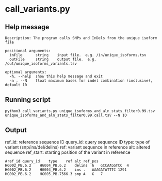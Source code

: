 
# call_variants.py

## Help message
```
Description: The program calls SNPs and InDels from the unique isoform file

positional arguments:
  inFile      string	input file.  e.g. /in/unique_isoforms.tsv
  outFile     string	output file.  e.g. /out/unique_isoforms_variants.tsv

optional arguments:
  -h, --help  show this help message and exit
  -n , --N    float	maximum bases for indel combination (inclusive), default 10
```

## Running script
```
python3 call_variants.py unique_isoforms_and_aln_stats_filter0.99.tsv unique_isoforms_and_aln_stats_filter0.99.call.tsv --N 10
```

## Output
ref_id: reference sequence ID
query_id: query sequence ID
type: type of variant (snp/ins/del/delins)
ref: variant sequence in reference
alt: altered sequence
ref_start: starting position of the variant in reference
```
#ref_id	query_id	type	ref	alt	ref_pos
HG002_PB.6.2	HG004_PB.6.2	delins	G	GCCAAGGTCC	4
HG002_PB.6.2	HG004_PB.6.2	ins	.	AAAGATATTTC	1291
HG002_PB.6.2	HG005_PB.7566.3	snp	A	G	7
```

